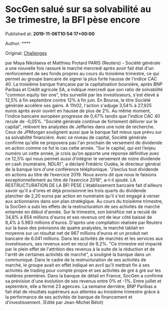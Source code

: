 
# SocGen salué sur sa solvabilité au 3e trimestre, la BFI pèse encore

Published at: **2019-11-06T10:54:17+00:00**

Author: ****

Original: [Challenges](https://www.challenges.fr/finance-et-marche/socgen-salue-sur-sa-solvabilite-au-3e-trimestre-la-bfi-pese-encore_683385)

par Maya Nikolaeva et Matthieu Protard
PARIS (Reuters) - Société générale a une nouvelle fois rassuré le marché mercredi après avoir fait état d'un renforcement de ses fonds propres au cours du troisième trimestre, ce qui permet au groupe bancaire de signer la plus forte hausse de l'indice CAC 40.
La troisième banque française par la capitalisation boursière, après BNP Paribas et Crédit agricole SA, a indiqué mercredi que son ratio de solvabilité "common equity tier one", très surveillé par les investisseurs, s'est élevé à 12,5% à fin septembre contre 12% à fin juin.
En Bourse, le titre Société générale accélère ses gains. A 11h02, l'action s'adjuge 3,54% à 27,925 euros après avoir ouvert en hausse de plus de 2%.
Au même moment, l'indice bancaire européen progresse de 0,47% tandis que l'indice CAC 40 recule de -0,05%.
"Société générale continue de fortement délivrer sur le capital", relèvent les analystes de Jefferies dans une note de recherche.
Ceux de JPMorgan soulignent aussi que la banque fait mieux que prévu sur sa solvabilité financière.
Avec ce niveau de capital, Société générale confirme qu'elle ne proposera pas l'an prochain de versement de dividende en action comme ce fut le cas cette année.
"Sur le capital, qui est l’enjeu numéro un cette année, je crois qu’on apporte une réponse définitive avec ce 12,5% qui nous permet aussi d’intégrer le versement de notre dividende en cash (numéraire, NDLR)", a déclaré Frédéric Oudéa, le directeur général de la banque lors d'une conférence téléphonique.
"J’exclus tout dividende en actions au titre de l’exercice 2019. Nous avons dit que nous le faisions exceptionnellement au titre de l’exercice 2018", a-t-il ajouté.
LA RESTRUCTURATION DE LA BFI PÈSE
L'établissement bancaire fait d'ailleurs savoir qu'il a d'ores et déjà provisionné les trois quarts du dividende plancher de 2,20 euros par action en numéraire qu'il s'est engagé à verser aux actionnaires dans son plan stratégique.
Au cours du troisième trimestre, la SocGen a subi les effets de la restructuration de ses activités de marché entamée en début d'année.
Sur le trimestre, son bénéfice net a reculé de 34,8% à 854 millions d'euros et ses revenus ont de leur côté baissé de 8,4% à 5.983 millions d'euros.
D'après une compilation réalisée par Reuters sur la base des prévisions de quatre analystes, le marché tablait en moyenne sur un résultat net de 967 millions d'euros et un produit net bancaire de 6.041 millions.
Dans les activités de marchés et les services aux investisseurs, ses revenus sont en recul de 9,2%.
"Ce trimestre est impacté par le plein effet de l'attrition des revenus à la suite de la réduction et de l'arrêt de certaines activités de marché", a souligné la banque dans un communiqué.
Dans le cadre de la restructuration de ses activités de marché, le groupe avait en effet indiqué en avril qu'il mettrait fin à ses activités de trading pour compte propre et ses activités de gré à gré sur les matières premières.
Dans la banque de détail en France, SocGen a confirmé sa prévision d'une évolution de ses revenus entre 0% et -1%.
Entre juillet et septembre, elle a fermé 23 agences.
La semaine dernière, BNP Paribas a fait état de résultats supérieurs aux attentes au troisième trimestre grâce à la performance de ses activités de banque de financement et d'investissement.
(Edité par Jean-Michel Bélot)

